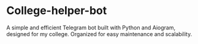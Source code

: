 # College-helper-bot
A simple and efficient Telegram bot built with Python and Aiogram, designed for my college. Organized for easy maintenance and scalability.
